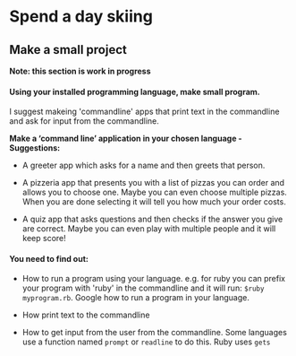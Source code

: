 # Spend a day skiing

## Make a small project

**Note: this section is work in progress**

#### Using your installed programming language, make small program.

I suggest makeing 'commandline' apps that print text in the commandline and ask for input from the commandline.

**Make a ‘command line’ application in your chosen language - Suggestions:**

- A greeter app which asks for a name and then greets that person.

- A pizzeria app that presents you with a list of pizzas you can order and allows you to choose one. Maybe you can even choose multiple pizzas. When you are done selecting it will tell you how much your order costs.

- A quiz app that asks questions and then checks if the answer you give are correct. Maybe you can even play with multiple people and it will keep score!


#### You need to find out:
- How to run a program using your language. e.g. for ruby you can prefix your program with 'ruby' in the commandline and it will run:
`$ruby myprogram.rb`. Google how to run a program in your language.

- How print text to the commandline
- How to get input from the user from the commandline. Some languages use a function named `prompt` or `readline` to do this. Ruby uses `gets`
